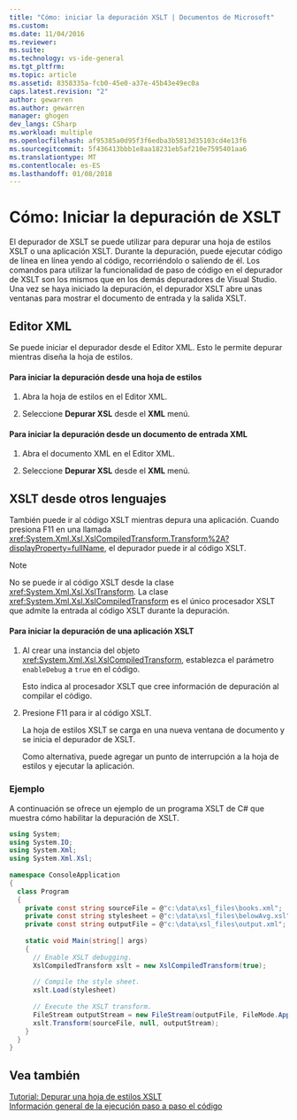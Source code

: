 ```yaml
---
title: "Cómo: iniciar la depuración XSLT | Documentos de Microsoft"
ms.custom: 
ms.date: 11/04/2016
ms.reviewer: 
ms.suite: 
ms.technology: vs-ide-general
ms.tgt_pltfrm: 
ms.topic: article
ms.assetid: 8358335a-fcb0-45e0-a37e-45b43e49ec0a
caps.latest.revision: "2"
author: gewarren
ms.author: gewarren
manager: ghogen
dev_langs: CSharp
ms.workload: multiple
ms.openlocfilehash: af95385a0d95f3f6edba3b5813d35103cd4e13f6
ms.sourcegitcommit: 5f436413bbb1e8aa18231eb5af210e7595401aa6
ms.translationtype: MT
ms.contentlocale: es-ES
ms.lasthandoff: 01/08/2018
---
```

# <a name="how-to-start-debugging-xslt"></a>Cómo: Iniciar la depuración de XSLT
El depurador de XSLT se puede utilizar para depurar una hoja de estilos XSLT o una aplicación XSLT. Durante la depuración, puede ejecutar código de línea en línea yendo al código, recorriéndolo o saliendo de él. Los comandos para utilizar la funcionalidad de paso de código en el depurador de XSLT son los mismos que en los demás depuradores de Visual Studio. Una vez se haya iniciado la depuración, el depurador XSLT abre unas ventanas para mostrar el documento de entrada y la salida XSLT.  
  
## <a name="xml-editor"></a>Editor XML  
 Se puede iniciar el depurador desde el Editor XML. Esto le permite depurar mientras diseña la hoja de estilos.  
  
#### <a name="to-start-debugging-from-a-style-sheet"></a>Para iniciar la depuración desde una hoja de estilos  
  
1.  Abra la hoja de estilos en el Editor XML.  
  
2.  Seleccione **Depurar XSL** desde el **XML** menú.  
  
#### <a name="to-start-debugging-from-an-xml-input-document"></a>Para iniciar la depuración desde un documento de entrada XML  
  
1.  Abra el documento XML en el Editor XML.  
  
2.  Seleccione **Depurar XSL** desde el **XML** menú.  
  
## <a name="xslt-from-other-languages"></a>XSLT desde otros lenguajes  
 También puede ir al código XSLT mientras depura una aplicación. Cuando presiona F11 en una llamada <xref:System.Xml.Xsl.XslCompiledTransform.Transform%2A?displayProperty=fullName>, el depurador puede ir al código XSLT.  
  
> [!NOTE]
>  No se puede ir al código XSLT desde la clase <xref:System.Xml.Xsl.XslTransform>. La clase <xref:System.Xml.Xsl.XslCompiledTransform> es el único procesador XSLT que admite la entrada al código XSLT durante la depuración.  
  
#### <a name="to-start-debugging-an-xslt-application"></a>Para iniciar la depuración de una aplicación XSLT  
  
1.  Al crear una instancia del objeto <xref:System.Xml.Xsl.XslCompiledTransform>, establezca el parámetro `enableDebug` a `true` en el código.  
  
     Esto indica al procesador XSLT que cree información de depuración al compilar el código.  
  
2.  Presione F11 para ir al código XSLT.  
  
     La hoja de estilos XSLT se carga en una nueva ventana de documento y se inicia el depurador de XSLT.  
  
     Como alternativa, puede agregar un punto de interrupción a la hoja de estilos y ejecutar la aplicación.  
  
### <a name="example"></a>Ejemplo  
 A continuación se ofrece un ejemplo de un programa XSLT de C#  que muestra cómo habilitar la depuración de XSLT.  
  
```csharp
using System;  
using System.IO;  
using System.Xml;  
using System.Xml.Xsl;  
  
namespace ConsoleApplication   
{  
  class Program   
  {  
    private const string sourceFile = @"c:\data\xsl_files\books.xml";  
    private const string stylesheet = @"c:\data\xsl_files\belowAvg.xsl";  
    private const string outputFile = @"c:\data\xsl_files\output.xml";  
  
    static void Main(string[] args)  
    {  
      // Enable XSLT debugging.  
      XslCompiledTransform xslt = new XslCompiledTransform(true);  
  
      // Compile the style sheet.  
      xslt.Load(stylesheet)  
  
      // Execute the XSLT transform.  
      FileStream outputStream = new FileStream(outputFile, FileMode.Append);  
      xslt.Transform(sourceFile, null, outputStream);  
    }  
  }  
}  
```
  
## <a name="see-also"></a>Vea también  
 [Tutorial: Depurar una hoja de estilos XSLT](../xml-tools/walkthrough-debug-an-xslt-style-sheet.md)   
 [Información general de la ejecución paso a paso el código](http://msdn.microsoft.com/en-us/8791dac9-64d1-4bb9-b59e-8d59af1833f9)